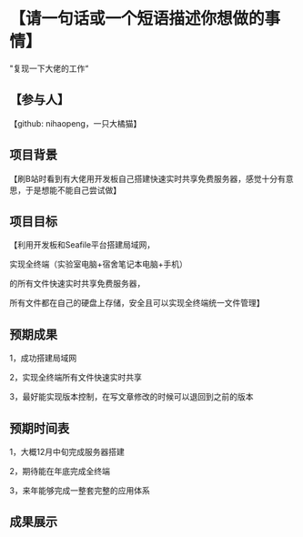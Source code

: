 # 【请一句话或一个短语描述你想做的事情】

"复现一下大佬的工作“

## 【参与人】

【github: nihaopeng，一只大橘猫】

## 项目背景
【刷B站时看到有大佬用开发板自己搭建快速实时共享免费服务器，感觉十分有意思，于是想能不能自己尝试做】

## 项目目标
【利用开发板和Seafile平台搭建局域网，

实现全终端（实验室电脑+宿舍笔记本电脑+手机）

的所有文件快速实时共享免费服务器，

所有文件都在自己的硬盘上存储，安全且可以实现全终端统一文件管理】

## 预期成果
1，成功搭建局域网

2，实现全终端所有文件快速实时共享

3，最好能实现版本控制，在写文章修改的时候可以退回到之前的版本

## 预期时间表
1，大概12月中旬完成服务器搭建

2，期待能在年底完成全终端

3，来年能够完成一整套完整的应用体系

## 成果展示
